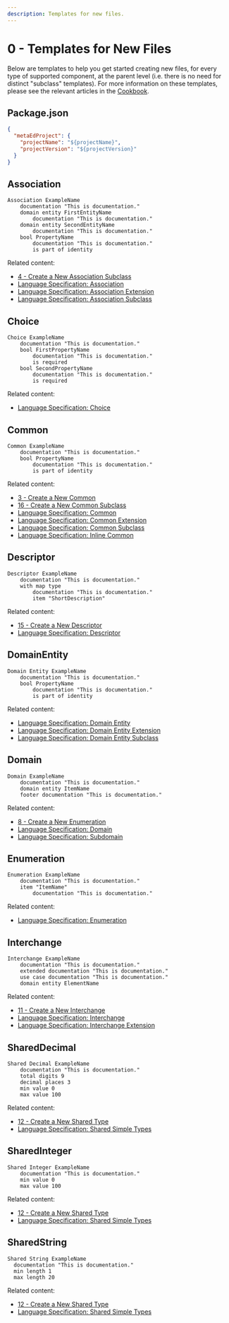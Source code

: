 ```yaml
---
description: Templates for new files.
---
```


# 0 - Templates for New Files

Below are templates to help you get started creating new files, for every type
of supported component, at the parent level (i.e. there is no need for distinct
"subclass" templates). For more information on these templates, please see the
relevant articles in the [Cookbook](./readme.mdx).

## Package.json

```json
{
  "metaEdProject": {
    "projectName": "${projectName}",
    "projectVersion": "${projectVersion}"
  }
}
```

## Association

```metaed
Association ExampleName
    documentation "This is documentation."
    domain entity FirstEntityName
        documentation "This is documentation."
    domain entity SecondEntityName
        documentation "This is documentation."
    bool PropertyName
        documentation "This is documentation."
        is part of identity
```

Related content:

* [4 - Create a New Association
    Subclass](./4-create-a-new-association-subclass.md)
* [Language Specification:
    Association](../language-specification/top-level-entities.md)
* [Language Specification: Association
    Extension](../language-specification/top-level-entities.md)
* [Language Specification: Association
    Subclass](../language-specification/top-level-entities.md)

## Choice

```metaed
Choice ExampleName
    documentation "This is documentation."
    bool FirstPropertyName
        documentation "This is documentation."
        is required
    bool SecondPropertyName
        documentation "This is documentation."
        is required
```

Related content:

* [Language Specification:
    Choice](../language-specification/top-level-entities.md)

## Common

```metaed
Common ExampleName
    documentation "This is documentation."
    bool PropertyName
        documentation "This is documentation."
        is part of identity
```

Related content:

* [3 - Create a New Common](./3-create-a-new-common.md)
* [16 - Create a New Common
    Subclass](./16-create-a-new-common-subclass.md)
* [Language Specification:
    Common](../language-specification/top-level-entities.md)
* [Language Specification: Common
    Extension](../language-specification/top-level-entities.md)
* [Language Specification: Common
    Subclass](../language-specification/top-level-entities.md)
* [Language Specification: Inline
    Common](../language-specification/top-level-entities.md)

## Descriptor

```metaed
Descriptor ExampleName
    documentation "This is documentation."
    with map type
        documentation "This is documentation."
        item "ShortDescription"
```

Related content:

* [15 - Create a New Descriptor](./15-create-a-new-descriptor.md)
* [Language Specification:
    Descriptor](../language-specification/top-level-entities.md)

## DomainEntity

```metaed
Domain Entity ExampleName
    documentation "This is documentation."
    bool PropertyName
        documentation "This is documentation."
        is part of identity
```

Related content:

* [Language Specification: Domain
    Entity](../language-specification/top-level-entities.md)
* [Language Specification: Domain Entity
    Extension](../language-specification/top-level-entities.md)
* [Language Specification: Domain Entity
    Subclass](../language-specification/top-level-entities.md)

## Domain

```metaed
Domain ExampleName
    documentation "This is documentation."
    domain entity ItemName
    footer documentation "This is documentation."
```

Related content:

* [8 - Create a New Enumeration](./8-create-a-new-enumeration.md)
* [Language Specification:
    Domain](../language-specification/top-level-entities.md)
* [Language Specification:
    Subdomain](../language-specification/top-level-entities.md)

## Enumeration

```metaed
Enumeration ExampleName
    documentation "This is documentation."
    item "ItemName"
        documentation "This is documentation."
```

Related content:

* [Language Specification:
    Enumeration](../language-specification/top-level-entities.md)

## Interchange

```metaed
Interchange ExampleName
    documentation "This is documentation."
    extended documentation "This is documentation."
    use case documentation "This is documentation."
    domain entity ElementName
```

Related content:

* [11 - Create a New Interchange](./11-create-a-new-interchange.md)
* [Language Specification:
    Interchange](../language-specification/top-level-entities.md)
* [Language Specification: Interchange
    Extension](../language-specification/top-level-entities.md)

## SharedDecimal

```metaed
Shared Decimal ExampleName
    documentation "This is documentation."
    total digits 9
    decimal places 3
    min value 0
    max value 100
```

Related content:

* [12 - Create a New Shared Type](./12-create-a-new-shared-type.md)
* [Language Specification: Shared Simple
    Types](../language-specification/top-level-entities.md)

## SharedInteger

```metaed
Shared Integer ExampleName
    documentation "This is documentation."
    min value 0
    max value 100
```

Related content:

* [12 - Create a New Shared Type](./12-create-a-new-shared-type.md)
* [Language Specification: Shared Simple
    Types](../language-specification/top-level-entities.md)

## SharedString

```metaed
Shared String ExampleName
  documentation "This is documentation."
  min length 1
  max length 20

```

Related content:

* [12 - Create a New Shared Type](./12-create-a-new-shared-type.md)
* [Language Specification: Shared Simple
    Types](../language-specification/top-level-entities.md)
